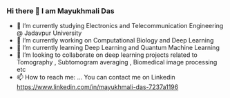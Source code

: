 ### Hi there 👋 I am Mayukhmali Das 

- 🌱 I’m currently studying Electronics and Telecommunication Engineering @ Jadavpur University
- 🔭 I’m currently working on Computational Biology and Deep Learning
- 🌱 I’m currently learning Deep Learning and Quantum Machine Learning
- 👯 I’m looking to collaborate on deep learning projects related to Tomography , Subtomogram averaging , Biomedical image processing etc
- 📫 How to reach me: ... You can contact me on Linkedin https://www.linkedin.com/in/mayukhmali-das-7237a1196
